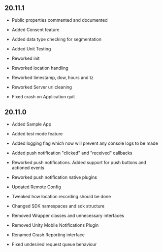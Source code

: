 ## 20.11.1
* Public properties commented and documented

* Added Consent feature
* Added data type checking for segmentation
* Added Unit Testing

* Reworked init
* Reworked location handling
* Reworked timestamp, dow, hours and tz
* Reworked Server url cleaning
* Fixed crash on Application quit

## 20.11.0
* Added Sample App
* Added test mode feature 
* Added logging flag which now will prevent any console logs to be made
* Added push notification "clicked" and "received" callbacks

* Reworked push notifications. Added support for push buttons and actioned events
* Reworked push notification native plugins

* Updated Remote Config
* Tweaked how location recording should be done
* Changed SDK namespaces and sdk structure

* Removed Wrapper classes and unnecessary interfaces
* Removed Unity Mobile Notifications Plugin
* Renamed Crash Reporting interface 

* Fixed undesired request queue behaviour